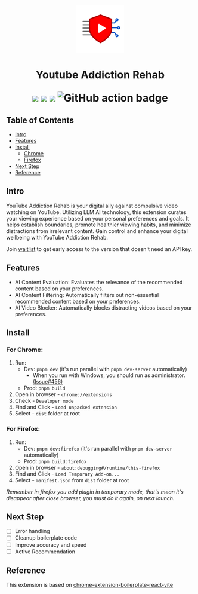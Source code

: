 <div align="center">
<img src="chrome-extension/public/logo.png" alt="logo" width="128" height="128"/>
<h1> Youtube Addiction Rehab

![](https://img.shields.io/badge/React-61DAFB?style=flat-square&logo=react&logoColor=black)
![](https://img.shields.io/badge/Typescript-3178C6?style=flat-square&logo=typescript&logoColor=white)
![](https://badges.aleen42.com/src/vitejs.svg)
![GitHub action badge](https://github.com/Jonghakseo/chrome-extension-boilerplate-react-vite/actions/workflows/build-zip.yml/badge.svg)

</div>

## Table of Contents

- [Intro](#intro)
- [Features](#features)
- [Install](#install)
  - [Chrome](#chrome)
  - [Firefox](#firefox)
- [Next Step](#next-steps)
- [Reference](#reference)

## Intro <a name="intro"></a>
YouTube Addiction Rehab is your digital ally against compulsive video watching on YouTube. Utilizing LLM AI technology, this extension curates your viewing experience based on your personal preferences and goals. It helps establish boundaries, promote healthier viewing habits, and minimize distractions from irrelevant content. Gain control and enhance your digital wellbeing with YouTube Addiction Rehab.

Join [waitlist](https://forms.gle/93Ew9HLtuBnAUuqF8) to get early access to the version that doesn't need an API key.

## Features <a name="features"></a>

- AI Content Evaluation: Evaluates the relevance of the recommended content based on your preferences.
- AI Content Filtering: Automatically filters out non-essential recommended content based on your preferences.
- AI Video Blocker: Automatically blocks distracting videos based on your preferences.

## Install <a name="install"></a>

### For Chrome: <a name="chrome"></a>

1. Run:
   - Dev: `pnpm dev` (it's run parallel with `pnpm dev-server` automatically)
     - When you run with Windows, you should run as
       administrator. [(Issue#456)](https://github.com/Jonghakseo/chrome-extension-boilerplate-react-vite/issues/456)
   - Prod: `pnpm build`
2. Open in browser - `chrome://extensions`
3. Check - `Developer mode`
4. Find and Click - `Load unpacked extension`
5. Select - `dist` folder at root

### For Firefox: <a name="firefox"></a>

1. Run:
   - Dev: `pnpm dev:firefox` (it's run parallel with `pnpm dev-server` automatically)
   - Prod: `pnpm build:firefox`
2. Open in browser - `about:debugging#/runtime/this-firefox`
3. Find and Click - `Load Temporary Add-on...`
4. Select - `manifest.json` from `dist` folder at root

<i>Remember in firefox you add plugin in temporary mode, that's mean it's disappear after close browser, you must do it again, on next launch.</i>

## Next Step <a name="next-steps"></a>

- [ ] Error handling
- [ ] Cleanup boilerplate code
- [ ] Improve accuracy and speed 
- [ ] Active Recommendation 

## Reference <a name="reference"></a>

This extension is based on [chrome-extension-boilerplate-react-vite](https://github.com/Jonghakseo/chrome-extension-boilerplate-react-vite)